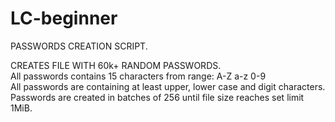 # LC-beginner

PASSWORDS CREATION SCRIPT.

CREATES FILE WITH 60k+ RANDOM PASSWORDS.  
All passwords contains 15 characters from range: A-Z a-z 0-9  
All passwords are containing at least upper, lower case and digit characters.
Passwords are created in batches of 256 until file size reaches set limit 1MiB.
